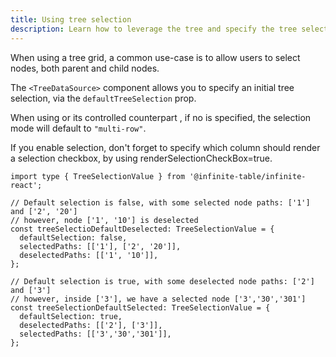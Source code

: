 ```yaml
---
title: Using tree selection
description: Learn how to leverage the tree and specify the tree selection state
---
```


When using a tree grid, a common use-case is to allow users to select nodes, both parent and child nodes.

The `<TreeDataSource>` component allows you to specify an initial tree selection, via the `defaultTreeSelection` prop.

<Note>

When using <DPropLink name="defaultTreeSelection" /> or its controlled counterpart <DPropLink name="treeSelection" />, if no <DPropLink name="selectionMode" /> is specified, the selection mode will default to `"multi-row"`.

</Note>

<Note>

If you enable selection, don't forget to specify which column should render a selection checkbox, by using <PropLink name="columns.renderSelectionCheckBox">renderSelectionCheckBox=true</PropLink>.

</Note>

```tsx title="Example of tree selection value with default selection set to false"
import type { TreeSelectionValue } from '@infinite-table/infinite-react';

// Default selection is false, with some selected node paths: ['1'] and ['2', '20']
// however, node ['1', '10'] is deselected
const treeSelectioDefaultDeselected: TreeSelectionValue = {
  defaultSelection: false,
  selectedPaths: [['1'], ['2', '20']],
  deselectedPaths: [['1', '10']],
};

```

```tsx title="Example of tree selection value with default selection set to true"
// Default selection is true, with some deselected node paths: ['2'] and ['3']
// however, inside ['3'], we have a selected node ['3','30','301']
const treeSelectionDefaultSelected: TreeSelectionValue = {
  defaultSelection: true,
  deselectedPaths: [['2'], ['3']],
  selectedPaths: [['3','30','301']],
};
```

<Sandpack title="Using default tree selection" size="lg">

```tsx file="tree-default-selection-example.page.tsx"
```

</Sandpack>
